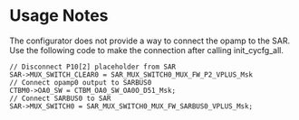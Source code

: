 # Usage Notes

The configurator does not provide a way to connect the opamp to the SAR.
Use the following code to make the connection after calling init\_cycfg\_all.

    // Disconnect P10[2] placeholder from SAR
    SAR->MUX_SWITCH_CLEAR0 = SAR_MUX_SWITCH0_MUX_FW_P2_VPLUS_Msk
    // Connect opamp0 output to SARBUS0
    CTBM0->OA0_SW = CTBM_OA0_SW_OA0O_D51_Msk;
    // Connect SARBUS0 to SAR
    SAR->MUX_SWITCH0 = SAR_MUX_SWITCH0_MUX_FW_SARBUS0_VPLUS_Msk;
